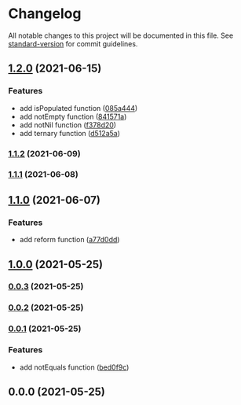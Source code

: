 # Changelog

All notable changes to this project will be documented in this file. See [standard-version](https://github.com/conventional-changelog/standard-version) for commit guidelines.

## [1.2.0](https://github.com/growthops-digital/ext-ramda/compare/v1.1.2...v1.2.0) (2021-06-15)


### Features

* add isPopulated function ([085a444](https://github.com/growthops-digital/ext-ramda/commit/085a444093f3a252ad018a514a07a1dfee1397a6))
* add notEmpty function ([841571a](https://github.com/growthops-digital/ext-ramda/commit/841571a6d8429fda410ef4d9a3ccec02c81fd001))
* add notNil function ([f378d20](https://github.com/growthops-digital/ext-ramda/commit/f378d206a16a526e47d2a4bbf49de9cfc18b4a5e))
* add ternary function ([d512a5a](https://github.com/growthops-digital/ext-ramda/commit/d512a5abf4409550fa9b7df16d43eb09b1d3cc56))

### [1.1.2](https://github.com/growthops-digital/ext-ramda/compare/v1.1.1...v1.1.2) (2021-06-09)

### [1.1.1](https://github.com/growthops-digital/ext-ramda/compare/v1.1.0...v1.1.1) (2021-06-08)

## [1.1.0](https://github.com/growthops-digital/ext-ramda/compare/v1.0.0...v1.1.0) (2021-06-07)


### Features

* add reform function ([a77d0dd](https://github.com/growthops-digital/ext-ramda/commit/a77d0dd5a7e05661a271a42617f3ae02b41f4cb0))

## [1.0.0](https://github.com/growthops-digital/ext-ramda/compare/v0.0.3...v1.0.0) (2021-05-25)

### [0.0.3](https://github.com/growthops-digital/ext-ramda/compare/v0.0.2...v0.0.3) (2021-05-25)

### [0.0.2](https://github.com/growthops-digital/ext-ramda/compare/v0.0.1...v0.0.2) (2021-05-25)

### [0.0.1](https://github.com/growthops-digital/ext-ramda/compare/v0.0.0...v0.0.1) (2021-05-25)


### Features

* add notEquals function ([bed0f9c](https://github.com/growthops-digital/ext-ramda/commit/bed0f9c7c52d4f424784cbcc3569434d3a926d5e))

## 0.0.0 (2021-05-25)
